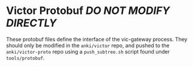 # Victor Protobuf _DO NOT MODIFY DIRECTLY_

These protobuf files define the interface of the vic-gateway process.
They should only be modified in the `anki/victor` repo, and pushed to the `anki/victor-proto` repo using a `push_subtree.sh` script found under `tools/protobuf`.
